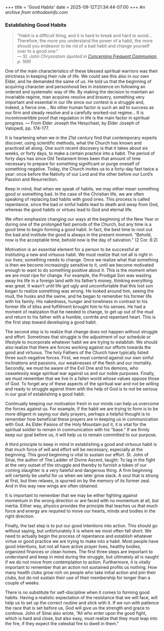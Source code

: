 +++
title = 'Good Habits'
date = 2025-09-12T21:34:44-07:00
+++
*An archive from orthodoxinfo.com*

### Establishing Good Habits
> "Habit is a difficult thing, and it is hard to break and hard to avoid... Therefore, the more you understand the power of a habit, the more should you endeavor to be rid of a bad habit and change yourself over to a good one."<br>
> — <cite>St. John Chrysostom (quoted in [Concerning Frequent Communion](http://orthodoxinfo.com/praxis/cfc_ch2.aspx), p. 169)</cite>

 One of the main characteristics of these blessed spiritual warriors was their strictness in keeping their rule of life. We could see this also in our own Elder, and he demanded the same of us. He told us that the beginning of acquiring character and personhood lies in insistence on following an ordered and systematic way of life. By making the decision to maintain an invariable regime, man acquires resolve and bravery, something very important and essential in our life since our contest is a struggle and, indeed, a fierce one... No other human factor is such an aid to success as our firm and steady resolve and a carefully worked-out regime... It is incontrovertible proof that regulation in life is the main factor in spiritual progress. — From Elder Joseph the Hesychast, by Elder Joseph of Vatopedi, pp. 174-177.

It is heartening when we in the 21st century find that contemporary experts discover, using scientific methods, what the Church has known and practiced all along. One such recent discovery is that it takes about six weeks, or forty days, to make a certain practice into a habit. The period of forty days has since Old Testament times been that amount of time necessary to prepare for something significant or purge oneself of something negative. Today, the Church invites us to a forty-day fast twice a year: once before the Nativity of our Lord and the other before our Lord’s Passion and Resurrection.

Keep in mind, that when we speak of habits, we may either mean something good or something bad. In the case of the Christian life, we are often speaking of replacing bad habits with good ones. This process is called repentance, since the bad or sinful habits lead to death and away from God, whereas the good habits or virtues lead to God and eternal life.

We often emphasize changing our ways at the beginning of the New Year or during one of the prolonged fast periods of the Church, but any time is a good time to begin forming a good habit. In fact, the best time to root out the bad and institute the good is always in the present moment. “Behold, now is the acceptable time, behold now is the day of salvation.” (2 Cor. 6:2)

Motivation is an essential element for a person to be successful at instituting a new and virtuous habit. We must realize that not all is right in our lives; something needs to change. Once we realize what that something is then we become increasingly sensitive to it, until we become motivated enough to want to do something positive about it. This is the moment when we are most ripe for change. For example, the Prodigal Son was wasting away his life in a foreign land with his father’s money, thinking everything was great. It wasn’t until life got ugly and uncomfortable that this lost son began to realize something was wrong. He looked around him, seeing the mud, the husks and the swine, and he began to remember his former life with his family. His nakedness, hunger and loneliness in contrast to his former life of bliss and fulfillment brought him to his senses. He had a moment of realization that he needed to change, to get up out of the mud and return to his father with a humble, contrite and repentant heart. This is the first step toward developing a good habit.

The second step is to realize that change does not happen without struggle and effort. Sometimes that struggle is the adjustment of our schedule or lifestyle to incorporate whatever habit we are trying to establish. We should also realize that there are forces working against our efforts towards the good and virtuous. The holy Fathers of the Church have typically listed three such negative forces. First, we must contend against our own sinful inclinations and passions, our weaknesses of the flesh and our mortality. Secondly, we must be aware of the Evil One and his demons, who ceaselessly wage spiritual war against us and our noble purposes. Finally, we must remember that we live in a fallen world whose values oppose those of God. To forget any of these aspects of the spiritual war and not be willing and ready to struggle against them with the help of God is to not be serious in our goal of establishing a good habit.

Continually keeping our motivation fresh in our minds can help us overcome the forces against us. For example, if the habit we are trying to form is to be more diligent in saying our daily prayers, perhaps a helpful thought is to remember how beneficial these prayers are in keeping us in communication with God. As Elder Paisios of the Holy Mountain put it, it is vital for the spiritual soldier to remain in communication with his “base.” If we firmly keep our goal before us, it will help us to remain committed to our purpose.

A third principle to keep in mind in establishing a good and virtuous habit is that much force of will and effort will be necessary, especially at the beginning. This good beginning is vital to sustain our effort. St. John of Sinai, the author of The Ladder of Divine Ascent, taught: To lag in the fight at the very outset of the struggle and thereby to furnish a token of our coming slaughter is a very hateful and dangerous thing. A firm beginning will certainly be useful for us when we later grow slack. A soul that is strong at first, but then relaxes, is spurred on by the memory of its former zeal. And in this way new wings are often obtained.

It is important to remember that we may be either fighting against momentum in the wrong direction or are faced with no momentum at all, but inertia. Either way, physics provides the principle that teaches us that much force and energy are required to move our hearts, minds and bodies in the right direction.

Finally, the last step is to put our good intentions into action. This should go without saying, but unfortunately it is where we most often fall short. We need to actually begin the process of repentance and establish whatever virtue or good practice we are trying to make into a habit. Most people have good intentions, but not all have active prayer lives, healthy bodies, organized finances or clean homes. The first three steps are important to understand and keep in mind during the struggle, but ultimately all is naught if we do not move from contemplation to action. Furthermore, it is vitally important to remember that an action not sustained profits us nothing. How many health clubs grow rich on people who take initial action and join their clubs, but do not sustain their use of their membership for longer than a couple of weeks.

There is no substitute for self-discipline when it comes to forming good habits. Having a realistic expectation of the resistance that we will face, will help us to set up the correct routine and stick with it. If we run with patience the race that is set before us, God will give us the strength and grace to continue. John of Sinai also wrote, “All who enter upon the good fight, which is hard and close, but also easy, must realize that they must leap into the fire, if they expect the celestial fire to dwell in them.”
